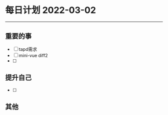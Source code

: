 #  每日计划 2022-03-02
---
## 重要的事
- [ ]  tapd需求
- [ ]  mini-vue diff2
- [ ]  



## 提升自己
- [ ]  
  



## 其他








